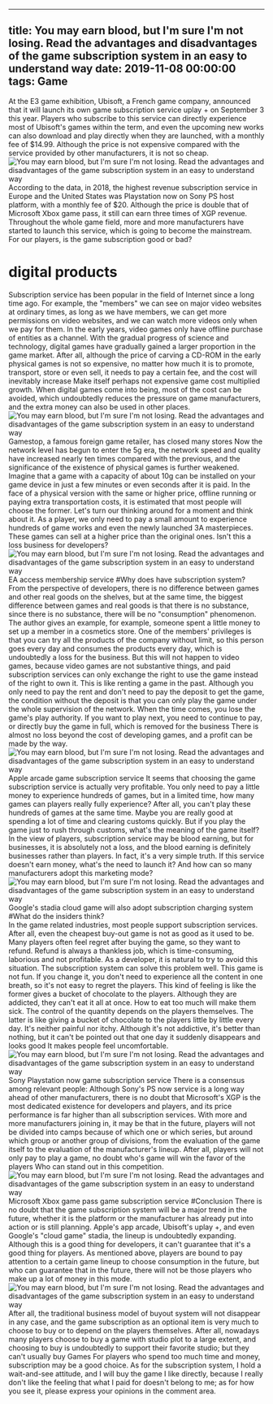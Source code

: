 
---
title: You may earn blood, but I'm sure I'm not losing. Read the advantages and disadvantages of the game subscription system in an easy to understand way
date: 2019-11-08 00:00:00
tags:  Game
---
At the E3 game exhibition, Ubisoft, a French game company, announced that it will launch its own game subscription service uplay + on September 3 this year. Players who subscribe to this service can directly experience most of Ubisoft's games within the term, and even the upcoming new works can also download and play directly when they are launched, with a monthly fee of $14.99. Although the price is not expensive compared with the service provided by other manufacturers, it is not so cheap.
![You may earn blood, but I'm sure I'm not losing. Read the advantages and disadvantages of the game subscription system in an easy to understand way](4f8adfa9534946a19c913c7bb74b0540.jpg)
According to the data, in 2018, the highest revenue subscription service in Europe and the United States was Playstation now on Sony PS host platform, with a monthly fee of $20. Although the price is double that of Microsoft Xbox game pass, it still can earn three times of XGP revenue. Throughout the whole game field, more and more manufacturers have started to launch this service, which is going to become the mainstream. For our players, is the game subscription good or bad?
# digital products
Subscription service has been popular in the field of Internet since a long time ago. For example, the "members" we can see on major video websites at ordinary times, as long as we have members, we can get more permissions on video websites, and we can watch more videos only when we pay for them. In the early years, video games only have offline purchase of entities as a channel. With the gradual progress of science and technology, digital games have gradually gained a larger proportion in the game market. After all, although the price of carving a CD-ROM in the early physical games is not so expensive, no matter how much it is to promote, transport, store or even sell, it needs to pay a certain fee, and the cost will inevitably increase Make itself perhaps not expensive game cost multiplied growth. When digital games come into being, most of the cost can be avoided, which undoubtedly reduces the pressure on game manufacturers, and the extra money can also be used in other places.
![You may earn blood, but I'm sure I'm not losing. Read the advantages and disadvantages of the game subscription system in an easy to understand way](a16fe8ba130e42079c1d8b3b54a6b3e2.jpg)
Gamestop, a famous foreign game retailer, has closed many stores
Now the network level has begun to enter the 5g era, the network speed and quality have increased nearly ten times compared with the previous, and the significance of the existence of physical games is further weakened. Imagine that a game with a capacity of about 10g can be installed on your game device in just a few minutes or even seconds after it is paid. In the face of a physical version with the same or higher price, offline running or paying extra transportation costs, it is estimated that most people will choose the former. Let's turn our thinking around for a moment and think about it. As a player, we only need to pay a small amount to experience hundreds of game works and even the newly launched 3A masterpieces. These games can sell at a higher price than the original ones. Isn't this a loss business for developers?
![You may earn blood, but I'm sure I'm not losing. Read the advantages and disadvantages of the game subscription system in an easy to understand way](3c4fee06a37b4f81aec4743bf7cd1bee.jpg)
EA access membership service
#Why does   have subscription system?  
From the perspective of developers, there is no difference between games and other real goods on the shelves, but at the same time, the biggest difference between games and real goods is that there is no substance, since there is no substance, there will be no "consumption" phenomenon. The author gives an example, for example, someone spent a little money to set up a member in a cosmetics store. One of the members' privileges is that you can try all the products of the company without limit, so this person goes every day and consumes the products every day, which is undoubtedly a loss for the business. But this will not happen to video games, because video games are not substantive things, and paid subscription services can only exchange the right to use the game instead of the right to own it. This is like renting a game in the past. Although you only need to pay the rent and don't need to pay the deposit to get the game, the condition without the deposit is that you can only play the game under the whole supervision of the network. When the time comes, you lose the game's play authority. If you want to play next, you need to continue to pay, or directly buy the game in full, which is removed for the business There is almost no loss beyond the cost of developing games, and a profit can be made by the way.
![You may earn blood, but I'm sure I'm not losing. Read the advantages and disadvantages of the game subscription system in an easy to understand way](202dcfc6c19f41cdb1bec89319b0b676.jpg)
Apple arcade game subscription service
It seems that choosing the game subscription service is actually very profitable. You only need to pay a little money to experience hundreds of games, but in a limited time, how many games can players really fully experience? After all, you can't play these hundreds of games at the same time. Maybe you are really good at spending a lot of time and clearing customs quickly. But if you play the game just to rush through customs, what's the meaning of the game itself? In the view of players, subscription service may be blood earning, but for businesses, it is absolutely not a loss, and the blood earning is definitely businesses rather than players. In fact, it's a very simple truth. If this service doesn't earn money, what's the need to launch it? And how can so many manufacturers adopt this marketing mode?
![You may earn blood, but I'm sure I'm not losing. Read the advantages and disadvantages of the game subscription system in an easy to understand way](bfd68df0942341109b55ffad31fecc81.jpg)
Google's stadia cloud game will also adopt subscription charging system
#What do the insiders think?  
In the game related industries, most people support subscription services. After all, even the cheapest buy-out game is not as good as it used to be. Many players often feel regret after buying the game, so they want to refund. Refund is always a thankless job, which is time-consuming, laborious and not profitable. As a developer, it is natural to try to avoid this situation. The subscription system can solve this problem well. This game is not fun. If you change it, you don't need to experience all the content in one breath, so it's not easy to regret the players. This kind of feeling is like the former gives a bucket of chocolate to the players. Although they are addicted, they can't eat it all at once. How to eat too much will make them sick. The control of the quantity depends on the players themselves. The latter is like giving a bucket of chocolate to the players little by little every day. It's neither painful nor itchy. Although it's not addictive, it's better than nothing, but it can't be pointed out that one day it suddenly disappears and looks good It makes people feel uncomfortable.
![You may earn blood, but I'm sure I'm not losing. Read the advantages and disadvantages of the game subscription system in an easy to understand way](e20f05f551ea4772a8b306a3da17500f.jpg)
Sony Playstation now game subscription service
There is a consensus among relevant people: Although Sony's PS now service is a long way ahead of other manufacturers, there is no doubt that Microsoft's XGP is the most dedicated existence for developers and players, and its price performance is far higher than all subscription services. With more and more manufacturers joining in, it may be that in the future, players will not be divided into camps because of which one or which series, but around which group or another group of divisions, from the evaluation of the game itself to the evaluation of the manufacturer's lineup. After all, players will not only pay to play a game, no doubt who's game will win the favor of the players Who can stand out in this competition.
![You may earn blood, but I'm sure I'm not losing. Read the advantages and disadvantages of the game subscription system in an easy to understand way](98928e0f2a0d4492841542d575f8c953.jpg)
Microsoft Xbox game pass game subscription service
#Conclusion
There is no doubt that the game subscription system will be a major trend in the future, whether it is the platform or the manufacturer has already put into action or is still planning. Apple's app arcade, Ubisoft's uplay +, and even Google's "cloud game" stadia, the lineup is undoubtedly expanding. Although this is a good thing for developers, it can't guarantee that it's a good thing for players. As mentioned above, players are bound to pay attention to a certain game lineup to choose consumption in the future, but who can guarantee that in the future, there will not be those players who make up a lot of money in this mode.
![You may earn blood, but I'm sure I'm not losing. Read the advantages and disadvantages of the game subscription system in an easy to understand way](10b162bc517240f0be69fca1ab69ad4c.jpg)
After all, the traditional business model of buyout system will not disappear in any case, and the game subscription as an optional item is very much to choose to buy or to depend on the players themselves. After all, nowadays many players choose to buy a game with studio plot to a large extent, and choosing to buy is undoubtedly to support their favorite studio; but they can't usually buy Games For players who spend too much time and money, subscription may be a good choice. As for the subscription system, I hold a wait-and-see attitude, and I will buy the game I like directly, because I really don't like the feeling that what I paid for doesn't belong to me; as for how you see it, please express your opinions in the comment area.